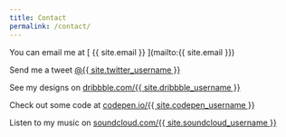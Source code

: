 ```yaml
---
title: Contact
permalink: /contact/
---
```


You can email me at [ {{ site.email }} ](mailto:{{ site.email }})

Send me a tweet <a href="https://twitter.com/{{ site.twitter_username }}">@{{ site.twitter_username }}</a>

See my designs on <a href="https://dribbble.com/{{ site.dribbble_username }}">dribbble.com/{{ site.dribbble_username }}</a>

Check out some code at <a href="https://codepen.io/{{ site.codepen_username }}">codepen.io/{{ site.codepen_username }}</a>

Listen to my music on <a href="https://soundcloud.com/{{ site.soundcloud_username }}">soundcloud.com/{{ site.soundcloud_username }}</a>

